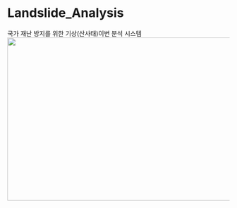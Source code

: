 # Landslide_Analysis

국가 재난 방지를 위한 기상(산사태)이변 분석 시스템
<img src="https://user-images.githubusercontent.com/54830451/95164385-da386900-07e4-11eb-9876-8782d790fb3a.PNG"  width="700" height="370">

